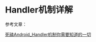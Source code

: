 # Handler机制详解









参考文章：

[死磕Android_Handler机制你需要知道的一切](https://blog.csdn.net/xfhy_/article/details/90347636)